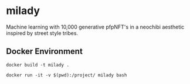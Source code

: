 # milady
Machine learning with 10,000 generative pfpNFT's in a neochibi aesthetic inspired by street style tribes.

## Docker Environment
```
docker build -t milady .
```

```
docker run -it -v $(pwd):/project/ milady bash
```
